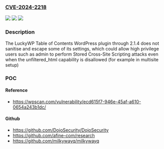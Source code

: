 ### [CVE-2024-2218](https://cve.mitre.org/cgi-bin/cvename.cgi?name=CVE-2024-2218)
![](https://img.shields.io/static/v1?label=Product&message=LuckyWP%20Table%20of%20Contents&color=blue)
![](https://img.shields.io/static/v1?label=Version&message=n%2Fa&color=blue)
![](https://img.shields.io/static/v1?label=Vulnerability&message=CWE-79%20Cross-Site%20Scripting%20(XSS)&color=brighgreen)

### Description

The LuckyWP Table of Contents WordPress plugin through 2.1.4 does not sanitise and escape some of its settings, which could allow high privilege users such as admin to perform Stored Cross-Site Scripting attacks even when the unfiltered_html capability is disallowed (for example in multisite setup)

### POC

#### Reference
- https://wpscan.com/vulnerability/ecd615f7-946e-45af-a610-0654a243b1dc/

#### Github
- https://github.com/DojoSecurity/DojoSecurity
- https://github.com/afine-com/research
- https://github.com/milkywayq/milkywayq

